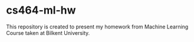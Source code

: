 # cs464-ml-hw

This repository is created to present my homework from Machine Learning Course taken at Bilkent University.

